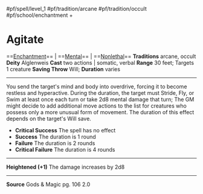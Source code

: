 #pf/spell/level_1 #pf/tradition/arcane #pf/tradition/occult #pf/school/enchantment +
# Agitate
==[Enchantment](../../../Traits/Enchantment.md)== | ==[Mental](../../../Traits/Mental.md)== | ==[Nonlethal](../../../Traits/Nonlethal.md)==
**Traditions** arcane, occult
**Deity** Alglenweis
**Cast** two actions | somatic, verbal
**Range** 30 feet; Targets 1 creature
**Saving Throw** Will; **Duration** varies

---
You send the target's mind and body into overdrive, forcing it to become restless and hyperactive. During the duration, the target must Stride, Fly, or Swim at least once each turn or take 2d8 mental damage that turn; The GM might decide to add additional move actions to the list for creatures who possess only a more unusual form of movement. The duration of this effect depends on the target's Will save.

- **Critical Success** The spell has no effect
- **Success** The duration is 1 round
- **Failure** The duration is 2 rounds
- **Critical Failure** The duration is 4 rounds

---
**Heightened (+1)** The damage increases by 2d8

---
**Source** Gods & Magic pg. 106 2.0
